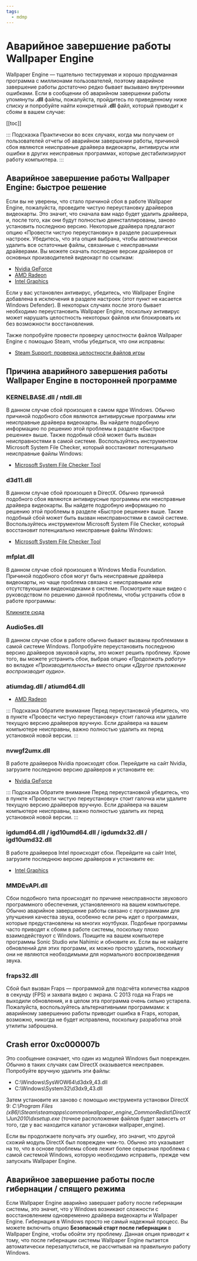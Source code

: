 ```yaml
---
tags:
  - mdmp
---
```


# Аварийное завершение работы Wallpaper Engine

Wallpaper Engine — тщательно тестируемая и хорошо продуманная программа с миллионами пользователей, поэтому аварийное завершение работы достаточно редко бывает вызывано внутренними ошибками. Если в сообщении об аварийном завершении работы упомянуты **.dll** файлы, пожалуйста, пройдитесь по приведенному ниже списку и попробуйте найти конкретный **.dll** файл, который приводит к сбоям в вашем случае:

[[toc]]

::: Подсказка Практически во всех случаях, когда мы получаем от пользователей отчеты об аварийном завершении работы, причиной сбоя являются неисправные драйвера видеокарты, антивирусы или ошибки в других неисправных программах, которые дестабилизируют работу компьютера. :::

## Аварийное завершение работы Wallpaper Engine: быстрое решение

Если вы не уверены, что стало причиной сбоя в работе Wallpaper Engine, пожалуйста, проведите чистую переустановку драйверов видеокарты. Это значит, что сначала вам надо будет удалить драйвера, и, после того, как они будут полностью деинсталлированы, заново установить последнюю версию. Некоторые драйвера предлагают опцию «Провести чистую переустановку» в разделе расширенных настроек. Убедитесь, что эта опция выбрана, чтобы автоматически удалить все остаточные файлы, связанные с неисправными драйверами. Вы можете скачать последние версии драйверов от основных производителей видеокарт по ссылкам:

* [Nvidia GeForce](https://www.nvidia.com/Download/index.aspx)
* [AMD Radeon](https://www.amd.com/support)
* [Intel Graphics](https://downloadcenter.intel.com/product/80939/Graphics-Drivers)

Если у вас установлен антивирус, убедитесь, что Wallpaper Engine добавлена в исключения в разделе настроек (этот пункт не касается Windows Defender). В некоторых случаях после этого бывает необходимо переустановить Wallpaper Engine, поскольку антивирус может нарушать целостность некоторых файлов или блокировать их без возможности восстановления.

Также попробуйте провести проверку целостности файлов Wallpaper Engine с помощью Steam, чтобы убедиться, что они исправны:

* [Steam Support: проверка целостности файлов игры](https://support.steampowered.com/kb_article.php?ref=2037-QEUH-3335)

## Причина аварийного завершения работы Wallpaper Engine в посторонней программе

### KERNELBASE.dll / ntdll.dll

В данном случае сбой произошел в самом ядре Windows. Обычно причиной подобного сбоя являются антивирусные программы или неисправные драйвера видеокарты. Вы найдете подробную информацию по решению этой проблемы в разделе «Быстрое решение» выше. Также подобный сбой может быть вызван неисправностями в самой системе. Воспользуйтесь инструментом Microsoft System File Checker, который восстановит потенциально неисправные файлы Windows:

* [Microsoft System File Checker Tool](https://support.microsoft.com/en-us/help/929833/use-the-system-file-checker-tool-to-repair-missing-or-corrupted-system)

### d3d11.dll

В данном случае сбой произошел в DirectX. Обычно причиной подобного сбоя являются антивирусные программы или неисправные драйвера видеокарты. Вы найдете подробную информацию по решению этой проблемы в разделе «Быстрое решение» выше. Также подобный сбой может быть вызван неисправностями в самой системе. Воспользуйтесь инструментом Microsoft System File Checker, который восстановит потенциально неисправные файлы Windows:

* [Microsoft System File Checker Tool](https://support.microsoft.com/en-us/help/929833/use-the-system-file-checker-tool-to-repair-missing-or-corrupted-system)

### mfplat.dll

В данном случае сбой произошел в Windows Media Foundation. Причиной подобного сбоя могут быть неисправные драйвера видеокарты, но чаще проблема связана с неисправными или отсутствующими видеокодеками в системе. Посмотрите наше видео с руководством по решению данной проблемы, чтобы устранить сбои в работе программы:

[Кликните сюда](/noshow/notplaying.html)

### AudioSes.dll

В данном случае сбои в работе обычно бывают вызваны проблемами в самой системе Windows. Попробуйте переустановить последнюю версию драйверов звуковой карты, это может решить проблему. Кроме того, вы можете устранить сбои, выбрав опцию *«Продолжать работу»* во вкладке *«Производительность»* вместо опции *«Другое приложение воспроизводит аудио»*.

### atiumdag.dll / atiumd64.dll

* [AMD Radeon](https://www.amd.com/support)

::: Подсказка Обратите внимание Перед переустановкой убедитесь, что в пункте «Провести чистую переустановку» стоит галочка или удалите текущую версию драйверов вручную. Если драйвера на вашем компьютере неисправны, важно полностью удалить их перед установкой новой версии. :::

### nvwgf2umx.dll

В работе драйверов Nvidia происходят сбои. Перейдите на сайт Nvidia, загрузите последнюю версию драйверов и установите ее:

* [Nvidia GeForce](https://www.nvidia.com/Download/index.aspx)

::: Подсказка Обратите внимание Перед переустановкой убедитесь, что в пункте «Провести чистую переустановку» стоит галочка или удалите текущую версию драйверов вручную. Если драйвера на вашем компьютере неисправны, важно полностью удалить их перед установкой новой версии. :::

### igdumd64.dll / igd10umd64.dll / igdumdx32.dll / igd10umd32.dll

В работе драйверов Intel происходят сбои. Перейдите на сайт Intel, загрузите последнюю версию драйверов и установите ее:

* [Intel Graphics](https://downloadcenter.intel.com/product/80939/Graphics-Drivers)


### MMDEvAPI.dll

Сбои подобного типа происходят по причине неисправности звукового программного обеспечения, установленного на вашем компьютере. Обычно аварийное завершение работы связано с программами для улучшения качества звука, особенно если речь идет о программах, которые предустановлены на многих ноутбуках. Подобные программы часто приводят к сбоям в работе системы, поскольку плохо взаимодействуют с Windows. Поищите на вашем компьютере программы Sonic Studio или Nahimic и обновите их. Если вы не найдете обновлений для этих программ, их можно просто удалить, поскольку они не являются необходимыми для нормального воспроизведения звука.

### fraps32.dll

Сбой был вызван Fraps — программой для подсчёта количества кадров в секунду (FPS) и захвата видео с экрана. С 2013 года на Fraps не выходили обновления, и в целом эта программа очень сильно устарела. Пожалуйста, воспользуйтесь альтернативными программами: к аварийному завершению работы приводит ошибка в Fraps, которая, возможно, никогда не будет исправлена, поскольку разработка этой утилиты заброшена.

## Crash error 0xc000007b

Это сообщение означает, что один из модулей Windows был поврежден. Обычно в таких случаях сам DirectX оказывается неисправен. Попробуйте вручную удалить эти файлы:

* C:\Windows\SysWOW64\d3dx9_43.dll
* C:\Windows\System32\d3dx9_43.dll

Затем установите их заново с помощью инструмента установки DirectX 9: *C:\Program Files (x86)\Steam\steamapps\common\wallpaper_engine\_CommonRedist\DirectX\Jun2010\dxsetup.exe* (точное расположение файлов будет зависеть от того, где у вас находится каталог установки wallpaper_engine).

Если вы продолжаете получать эту ошибку, это значит, что другой схожий модуль DirectX был поврежден чем-то. Обычно это указывает на то, что в основе проблемы сбоев лежит более серьезная проблема с самой системой Windows, которую необходимо исправить, прежде чем запускать Wallpaper Engine.

## Аварийное завершение работы после гибернации / спящего режима

Если Wallpaper Engine аварийно завершает работу после гибернации системы, это значит, что у Windows возникают сложности с восстановлением одновременно драйвера видеокарты и Wallpaper Engine. Гибернация в Windows просто не самый надежный процесс. Вы можете включить опцию **Безопасный старт после гибернации** в Wallpaper Engine, чтобы обойти эту проблему. Данная опция приводит к тому, что после гибернации системы Wallpaper Engine пытается автоматически перезапуститься, не рассчитывая на правильную работу Windows.